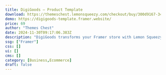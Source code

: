 ```yaml
---
title: DigiGoods — Product Template
download: https://themeschest.lemonsqueezy.com/checkout/buy/300d9167-34cf-42f7-85cd-a3f773b8d79d
demo: https://digigoods-template.framer.website/
price: 69
author: "Themes Chest"
date: 2024-11-30T09:17:06.383Z
description: "DigiGoods transforms your Framer store with Lemon Squeezy, getting the most out of CMS capabilities for effortless management. An unparalleled feature-packed template, encompassing product bundles, categories, search, blog, and more."
ssg: ["Framer"]
css: []
ui: []
cms: []
category: [Business,Ecommerce]
draft: false
---
```

